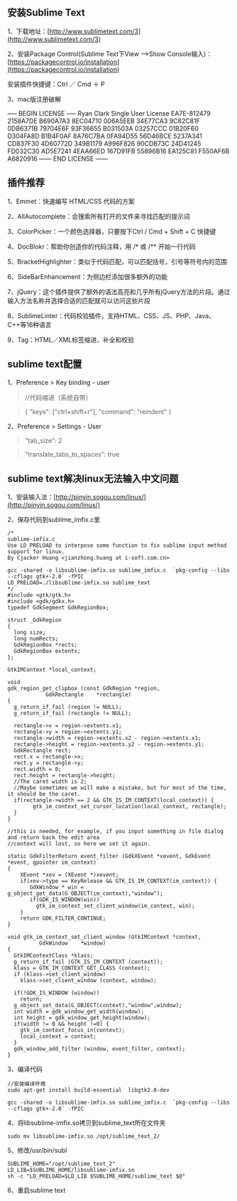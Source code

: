 ## 安装Sublime Text
1、下载地址：[http://www.sublimetext.com/3](http://www.sublimetext.com/3)

2、安装Package Control(Sublime Text下View -->Show Console输入)：[https://packagecontrol.io/installation](https://packagecontrol.io/installation)

安装插件快捷键：Ctrl ／ Cmd ＋ P

3、mac版注册破解

—– BEGIN LICENSE —–
Ryan Clark
Single User License
EA7E-812479
2158A7DE B690A7A3 8EC04710 006A5EEB
34E77CA3 9C82C81F 0DB6371B 79704E6F
93F36655 B031503A 03257CCC 01B20F60
D304FA8D B1B4F0AF 8A76C7BA 0FA94D55
56D46BCE 5237A341 CD837F30 4D60772D
349B1179 A996F826 90CDB73C 24D41245
FD032C30 AD5E7241 4EAA66ED 167D91FB
55896B16 EA125C81 F550AF6B A6820916
—— END LICENSE ——


## 插件推荐

1、Emmet：快速编写 HTML/CSS 代码的方案

2、AllAutocomplete：会搜索所有打开的文件来寻找匹配的提示词

3、ColorPicker：一个颜色选择器，只要按下Ctrl / Cmd + Shift + C 快捷键

4、DocBlokr：帮助你创造你的代码注释，用 /* 或 /** 开始一行代码

5、BracketHighlighter：类似于代码匹配，可以匹配括号，引号等符号内的范围

6、SideBarEnhancement：为侧边栏添加很多额外的功能

7、jQuery：这个插件提供了额外的语法高亮和几乎所有jQuery方法的片段。通过输入方法名称并选择合适的匹配就可以访问这些片段

8、SublimeLinter：代码校验插件，支持HTML、CSS、JS、PHP、Java、C++等16种语言

9、Tag：HTML／XML标签缩进、补全和校验

## sublime text配置

1、Preference > Key binding - user

> //代码缩进（系统自带）

> { "keys": ["ctrl+shift+r"], "command": "reindent" } 

2、Preference > Settings - User

>   "tab_size": 2

>  "translate_tabs_to_spaces": true

## sublime text解决linux无法输入中文问题

1、安装输入法：[http://pinyin.sogou.com/linux/](http://pinyin.sogou.com/linux/)

2、保存代码到sublime_imfix.c里

    /*
    sublime-imfix.c
    Use LD_PRELOAD to interpose some function to fix sublime input method support for linux.
    By Cjacker Huang <jianzhong.huang at i-soft.com.cn>

    gcc -shared -o libsublime-imfix.so sublime_imfix.c  `pkg-config --libs --cflags gtk+-2.0` -fPIC
    LD_PRELOAD=./libsublime-imfix.so sublime_text
    */
    #include <gtk/gtk.h>
    #include <gdk/gdkx.h>
    typedef GdkSegment GdkRegionBox;

    struct _GdkRegion
    {
      long size;
      long numRects;
      GdkRegionBox *rects;
      GdkRegionBox extents;
    };

    GtkIMContext *local_context;

    void
    gdk_region_get_clipbox (const GdkRegion *region,
                GdkRectangle    *rectangle)
    {
      g_return_if_fail (region != NULL);
      g_return_if_fail (rectangle != NULL);

      rectangle->x = region->extents.x1;
      rectangle->y = region->extents.y1;
      rectangle->width = region->extents.x2 - region->extents.x1;
      rectangle->height = region->extents.y2 - region->extents.y1;
      GdkRectangle rect;
      rect.x = rectangle->x;
      rect.y = rectangle->y;
      rect.width = 0;
      rect.height = rectangle->height;
      //The caret width is 2;
      //Maybe sometimes we will make a mistake, but for most of the time, it should be the caret.
      if(rectangle->width == 2 && GTK_IS_IM_CONTEXT(local_context)) {
            gtk_im_context_set_cursor_location(local_context, rectangle);
      }
    }

    //this is needed, for example, if you input something in file dialog and return back the edit area
    //context will lost, so here we set it again.

    static GdkFilterReturn event_filter (GdkXEvent *xevent, GdkEvent *event, gpointer im_context)
    {
        XEvent *xev = (XEvent *)xevent;
        if(xev->type == KeyRelease && GTK_IS_IM_CONTEXT(im_context)) {
           GdkWindow * win = g_object_get_data(G_OBJECT(im_context),"window");
           if(GDK_IS_WINDOW(win))
             gtk_im_context_set_client_window(im_context, win);
        }
        return GDK_FILTER_CONTINUE;
    }

    void gtk_im_context_set_client_window (GtkIMContext *context,
              GdkWindow    *window)
    {
      GtkIMContextClass *klass;
      g_return_if_fail (GTK_IS_IM_CONTEXT (context));
      klass = GTK_IM_CONTEXT_GET_CLASS (context);
      if (klass->set_client_window)
        klass->set_client_window (context, window);

      if(!GDK_IS_WINDOW (window))
        return;
      g_object_set_data(G_OBJECT(context),"window",window);
      int width = gdk_window_get_width(window);
      int height = gdk_window_get_height(window);
      if(width != 0 && height !=0) {
        gtk_im_context_focus_in(context);
        local_context = context;
      }
      gdk_window_add_filter (window, event_filter, context);
    }

3、编译代码

	//安装编译环境
	sudo apt-get install build-essential  libgtk2.0-dev

	gcc -shared -o libsublime-imfix.so sublime_imfix.c  `pkg-config --libs --cflags gtk+-2.0` -fPIC

4、将libsublime-imfix.so拷贝到sublime_text所在文件夹

	sudo mv libsublime-imfix.so /opt/sublime_text_2/

5、修改/usr/bin/subl

	SUBLIME_HOME="/opt/sublime_text_2"
	LD_LIB=$SUBLIME_HOME/libsublime-imfix.so 
	sh -c "LD_PRELOAD=$LD_LIB $SUBLIME_HOME/sublime_text $@"

6、重启sublime text
